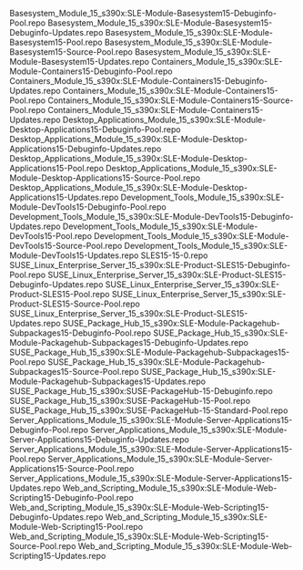 Basesystem_Module_15_s390x:SLE-Module-Basesystem15-Debuginfo-Pool.repo Basesystem_Module_15_s390x:SLE-Module-Basesystem15-Debuginfo-Updates.repo Basesystem_Module_15_s390x:SLE-Module-Basesystem15-Pool.repo Basesystem_Module_15_s390x:SLE-Module-Basesystem15-Source-Pool.repo Basesystem_Module_15_s390x:SLE-Module-Basesystem15-Updates.repo Containers_Module_15_s390x:SLE-Module-Containers15-Debuginfo-Pool.repo Containers_Module_15_s390x:SLE-Module-Containers15-Debuginfo-Updates.repo Containers_Module_15_s390x:SLE-Module-Containers15-Pool.repo Containers_Module_15_s390x:SLE-Module-Containers15-Source-Pool.repo Containers_Module_15_s390x:SLE-Module-Containers15-Updates.repo Desktop_Applications_Module_15_s390x:SLE-Module-Desktop-Applications15-Debuginfo-Pool.repo Desktop_Applications_Module_15_s390x:SLE-Module-Desktop-Applications15-Debuginfo-Updates.repo Desktop_Applications_Module_15_s390x:SLE-Module-Desktop-Applications15-Pool.repo Desktop_Applications_Module_15_s390x:SLE-Module-Desktop-Applications15-Source-Pool.repo Desktop_Applications_Module_15_s390x:SLE-Module-Desktop-Applications15-Updates.repo Development_Tools_Module_15_s390x:SLE-Module-DevTools15-Debuginfo-Pool.repo Development_Tools_Module_15_s390x:SLE-Module-DevTools15-Debuginfo-Updates.repo Development_Tools_Module_15_s390x:SLE-Module-DevTools15-Pool.repo Development_Tools_Module_15_s390x:SLE-Module-DevTools15-Source-Pool.repo Development_Tools_Module_15_s390x:SLE-Module-DevTools15-Updates.repo SLES15-15-0.repo SUSE_Linux_Enterprise_Server_15_s390x:SLE-Product-SLES15-Debuginfo-Pool.repo SUSE_Linux_Enterprise_Server_15_s390x:SLE-Product-SLES15-Debuginfo-Updates.repo SUSE_Linux_Enterprise_Server_15_s390x:SLE-Product-SLES15-Pool.repo SUSE_Linux_Enterprise_Server_15_s390x:SLE-Product-SLES15-Source-Pool.repo SUSE_Linux_Enterprise_Server_15_s390x:SLE-Product-SLES15-Updates.repo SUSE_Package_Hub_15_s390x:SLE-Module-Packagehub-Subpackages15-Debuginfo-Pool.repo SUSE_Package_Hub_15_s390x:SLE-Module-Packagehub-Subpackages15-Debuginfo-Updates.repo SUSE_Package_Hub_15_s390x:SLE-Module-Packagehub-Subpackages15-Pool.repo SUSE_Package_Hub_15_s390x:SLE-Module-Packagehub-Subpackages15-Source-Pool.repo SUSE_Package_Hub_15_s390x:SLE-Module-Packagehub-Subpackages15-Updates.repo SUSE_Package_Hub_15_s390x:SUSE-PackageHub-15-Debuginfo.repo SUSE_Package_Hub_15_s390x:SUSE-PackageHub-15-Pool.repo SUSE_Package_Hub_15_s390x:SUSE-PackageHub-15-Standard-Pool.repo Server_Applications_Module_15_s390x:SLE-Module-Server-Applications15-Debuginfo-Pool.repo Server_Applications_Module_15_s390x:SLE-Module-Server-Applications15-Debuginfo-Updates.repo Server_Applications_Module_15_s390x:SLE-Module-Server-Applications15-Pool.repo Server_Applications_Module_15_s390x:SLE-Module-Server-Applications15-Source-Pool.repo Server_Applications_Module_15_s390x:SLE-Module-Server-Applications15-Updates.repo Web_and_Scripting_Module_15_s390x:SLE-Module-Web-Scripting15-Debuginfo-Pool.repo Web_and_Scripting_Module_15_s390x:SLE-Module-Web-Scripting15-Debuginfo-Updates.repo Web_and_Scripting_Module_15_s390x:SLE-Module-Web-Scripting15-Pool.repo Web_and_Scripting_Module_15_s390x:SLE-Module-Web-Scripting15-Source-Pool.repo Web_and_Scripting_Module_15_s390x:SLE-Module-Web-Scripting15-Updates.repo